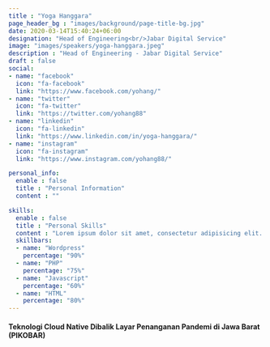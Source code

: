 ```yaml
---
title : "Yoga Hanggara"
page_header_bg : "images/background/page-title-bg.jpg"
date: 2020-03-14T15:40:24+06:00
designation: "Head of Engineering<br/>Jabar Digital Service"
image: "images/speakers/yoga-hanggara.jpeg"
description : "Head of Engineering - Jabar Digital Service"
draft : false
social:
- name: "facebook"
  icon: "fa-facebook"
  link: "https://www.facebook.com/yohang/"
- name: "twitter"
  icon: "fa-twitter"
  link: "https://twitter.com/yohang88"
- name: "linkedin"
  icon: "fa-linkedin"
  link: "https://www.linkedin.com/in/yoga-hanggara/"
- name: "instagram"
  icon: "fa-instagram"
  link: "https://www.instagram.com/yohang88/"

personal_info:
  enable : false
  title : "Personal Information"
  content : ""

skills:
  enable : false
  title : "Personal Skills"
  content : "Lorem ipsum dolor sit amet, consectetur adipisicing elit. Excepturi explicabo suscipit deleniti voluptatum quos nostrum iure doloremque."
  skillbars:
  - name: "Wordpress"
    percentage: "90%"
  - name: "PHP"
    percentage: "75%"
  - name: "Javascript"
    percentage: "60%"
  - name: "HTML"
    percentage: "80%"
---
```

#### Teknologi Cloud Native Dibalik Layar Penanganan Pandemi di Jawa Barat (PIKOBAR)
